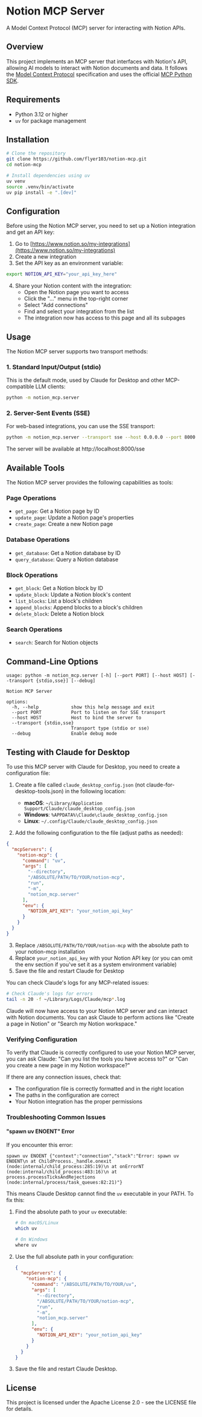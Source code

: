 # Notion MCP Server

A Model Context Protocol (MCP) server for interacting with Notion APIs.

## Overview

This project implements an MCP server that interfaces with Notion's API, allowing AI models to interact with Notion documents and data. It follows the [Model Context Protocol](https://modelcontextprotocol.io/) specification and uses the official [MCP Python SDK](https://github.com/modelcontextprotocol/python-sdk).

## Requirements

- Python 3.12 or higher
- `uv` for package management

## Installation

```bash
# Clone the repository
git clone https://github.com/flyer103/notion-mcp.git
cd notion-mcp

# Install dependencies using uv
uv venv
source .venv/bin/activate
uv pip install -e ".[dev]"
```

## Configuration

Before using the Notion MCP server, you need to set up a Notion integration and get an API key:

1. Go to [https://www.notion.so/my-integrations](https://www.notion.so/my-integrations)
2. Create a new integration
3. Set the API key as an environment variable:

```bash
export NOTION_API_KEY="your_api_key_here"
```

4. Share your Notion content with the integration:
   - Open the Notion page you want to access
   - Click the "..." menu in the top-right corner
   - Select "Add connections"
   - Find and select your integration from the list
   - The integration now has access to this page and all its subpages

## Usage

The Notion MCP server supports two transport methods:

### 1. Standard Input/Output (stdio)

This is the default mode, used by Claude for Desktop and other MCP-compatible LLM clients:

```bash
python -m notion_mcp.server
```

### 2. Server-Sent Events (SSE)

For web-based integrations, you can use the SSE transport:

```bash
python -m notion_mcp.server --transport sse --host 0.0.0.0 --port 8000
```

The server will be available at http://localhost:8000/sse

## Available Tools

The Notion MCP server provides the following capabilities as tools:

### Page Operations
- `get_page`: Get a Notion page by ID
- `update_page`: Update a Notion page's properties
- `create_page`: Create a new Notion page

### Database Operations
- `get_database`: Get a Notion database by ID
- `query_database`: Query a Notion database

### Block Operations
- `get_block`: Get a Notion block by ID
- `update_block`: Update a Notion block's content
- `list_blocks`: List a block's children
- `append_blocks`: Append blocks to a block's children
- `delete_block`: Delete a Notion block

### Search Operations
- `search`: Search for Notion objects

## Command-Line Options

```
usage: python -m notion_mcp.server [-h] [--port PORT] [--host HOST] [--transport {stdio,sse}] [--debug]

Notion MCP Server

options:
  -h, --help            show this help message and exit
  --port PORT           Port to listen on for SSE transport
  --host HOST           Host to bind the server to
  --transport {stdio,sse}
                        Transport type (stdio or sse)
  --debug               Enable debug mode
```

## Testing with Claude for Desktop

To use this MCP server with Claude for Desktop, you need to create a configuration file:

1. Create a file called `claude_desktop_config.json` (not claude-for-desktop-tools.json) in the following location:
   - **macOS**: `~/Library/Application Support/Claude/claude_desktop_config.json`
   - **Windows**: `%APPDATA%\Claude\claude_desktop_config.json`
   - **Linux**: `~/.config/Claude/claude_desktop_config.json`

2. Add the following configuration to the file (adjust paths as needed):

```json
{
  "mcpServers": {
    "notion-mcp": {
      "command": "uv",
      "args": [
        "--directory",
        "/ABSOLUTE/PATH/TO/YOUR/notion-mcp",
        "run",
        "-m",
        "notion_mcp.server"
      ],
      "env": {
        "NOTION_API_KEY": "your_notion_api_key"
      }
    }
  }
}
```

3. Replace `/ABSOLUTE/PATH/TO/YOUR/notion-mcp` with the absolute path to your notion-mcp installation
4. Replace `your_notion_api_key` with your Notion API key (or you can omit the env section if you've set it as a system environment variable)
5. Save the file and restart Claude for Desktop

You can check Claude's logs for any MCP-related issues:
```bash
# Check Claude's logs for errors
tail -n 20 -f ~/Library/Logs/Claude/mcp*.log
```

Claude will now have access to your Notion MCP server and can interact with Notion documents. You can ask Claude to perform actions like "Create a page in Notion" or "Search my Notion workspace."

### Verifying Configuration

To verify that Claude is correctly configured to use your Notion MCP server, you can ask Claude:
"Can you list the tools you have access to?" or "Can you create a new page in my Notion workspace?"

If there are any connection issues, check that:
- The configuration file is correctly formatted and in the right location
- The paths in the configuration are correct
- Your Notion integration has the proper permissions

### Troubleshooting Common Issues

#### "spawn uv ENOENT" Error

If you encounter this error:
```
spawn uv ENOENT {"context":"connection","stack":"Error: spawn uv ENOENT\n at ChildProcess._handle.onexit (node:internal/child_process:285:19)\n at onErrorNT (node:internal/child_process:483:16)\n at process.processTicksAndRejections (node:internal/process/task_queues:82:21)"}
```

This means Claude Desktop cannot find the `uv` executable in your PATH. To fix this:

1. Find the absolute path to your `uv` executable:
   ```bash
   # On macOS/Linux
   which uv

   # On Windows
   where uv
   ```

2. Use the full absolute path in your configuration:
   ```json
   {
     "mcpServers": {
       "notion-mcp": {
         "command": "/ABSOLUTE/PATH/TO/YOUR/uv",
         "args": [
           "--directory",
           "/ABSOLUTE/PATH/TO/YOUR/notion-mcp",
           "run",
           "-m",
           "notion_mcp.server"
         ],
         "env": {
           "NOTION_API_KEY": "your_notion_api_key"
         }
       }
     }
   }
   ```

3. Save the file and restart Claude Desktop.

## License

This project is licensed under the Apache License 2.0 - see the LICENSE file for details. 